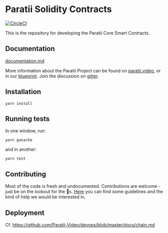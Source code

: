 # Paratii Solidity Contracts

[![CircleCI](https://circleci.com/gh/Paratii-Video/paratii-contracts.svg?style=svg)](https://circleci.com/gh/Paratii-Video/paratii-contracts)


This is the repository for developing the Paratii Core Smart Contracts.
## Documentation

[documentation.md](./docs/README.md)


More information about the Paratii Project can be found on [paratii.video](http://paratii.video/), or in our [blueprint](https://github.com/Paratii-Video/paratii-player/wiki/Paratii-Blueprint). Join the discussion on [gitter](https://gitter.im/Paratii-Video).



## Installation

    yarn install

## Running tests

In one window, run:

    yarn ganache

and in another:  

    yarn test


## Contributing

Most of the code is fresh and undocumented. Contributions are welcome - just be on the lookout for the 🐲s. [Here](https://github.com/Paratii-Video/wiki/blob/master/CONTRIBUTING.md) you can find some guidelines and the kind of help we would be interested in.


## Deployment

Cf. https://github.com/Paratii-Video/devops/blob/master/docs/chain.md
